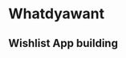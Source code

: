
<!DOCTYPE html>
<html lang="en">
  <head>
    <meta charset="UTF-8"/>
    <meta 
      name="description"
      content="Landing Page Whatdyawant App"/>
  </head>
  <body>
    <h1>Whatdyawant</h1>
    <h2>Wishlist App building</h2>
  </body>
</html>

